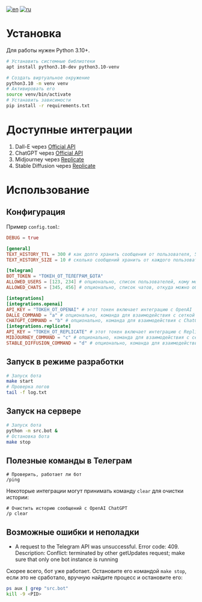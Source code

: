 [![en](https://img.shields.io/badge/lang-en-red.svg)](https://github.com/desprit/tg-ai-connector/blob/master/README.md)
[![ru](https://img.shields.io/badge/lang-ru-blue.svg)](https://github.com/desprit/tg-ai-connector/blob/master/README.ru.md)

# Установка

Для работы нужен Python 3.10+.

```sh
# Устанавить системные библиотеки
apt install python3.10-dev python3.10-venv
```

```sh
# Создать виртуальное окружение
python3.10 -m venv venv
# Активировать его
source venv/bin/activate
# Устанавить зависимости
pip install -r requirements.txt
```

# Доступные интеграции

1. Dall-E через [Official API](https://beta.openai.com/docs/introduction)
2. ChatGPT через [Official API](https://beta.openai.com/docs/introduction)
3. Midjourney через [Replicate](https://replicate.com/tstramer/midjourney-diffusion)
4. Stable Diffusion через [Replicate](https://replicate.com/tstramer/midjourney-diffusion)

# Использование

## Конфигурация

Пример `config.toml`:

```toml
DEBUG = true

[general]
TEXT_HISTORY_TTL = 300 # как долго хранить сообщения от пользователя, 5 минут по умолчанию
TEXT_HISTORY_SIZE = 10 # сколько сообщений хранить от каждого пользователя

[telegram]
BOT_TOKEN = "ТОКЕН_ОТ_ТЕЛЕГРАМ_БОТА"
ALLOWED_USERS = [123, 234] # опционально, список пользователей, кому можно общаться с ботом
ALLOWED_CHATS = [345, 456] # опционально, список чатов, откуда можно обращаться с ботом

[integrations]
[integrations.openai]
API_KEY = "ТОКЕН_ОТ_OPENAI" # этот токен включает интеграцию с OpenAI
DALLE_COMMAND = "a" # опционально, команда для взаимодействия с сеткой Dall-E, по умолчанию "d"
CHATGPT_COMMAND = "b" # опционально, команда для взаимодействия с ChatGPT, по умолчанию "p"
[integrations.replicate]
API_KEY = "ТОКЕН_ОТ_REPLICATE" # этот токен включает интеграцию с Replicate
MIDJOURNEY_COMMAND = "c" # опционально, команда для взаимодействия с сеткой Midjourney, по умолчанию "m"
STABLE_DIFFUSION_COMMAND = "d" # опционально, команда для взаимодействия с сеткой Stable Diffusion, по умолчанию "s"
```

## Запуск в режиме разработки

```sh
# Запуск бота
make start
# Проверка логов
tail -f log.txt
```

## Запуск на сервере

```sh
# Запуск бота
python -m src.bot &
# Остановка бота
make stop
```

## Полезные команды в Телеграм

```
# Проверить, работает ли бот
/ping
```

Некоторые интеграции могут принимать команду `clear` для очистки истории:

```
# Очистить историю сообщений с OpenAI ChatGPT
/p clear
```

## Возможные ошибки и неполадки

- A request to the Telegram API was unsuccessful. Error code: 409. Description: Conflict: terminated by other getUpdates request; make sure that only one bot instance is running

Скорее всего, бот уже работает. Остановите его командой `make stop`, если это не сработало, вручную найдите процесс и остановите его:

```sh
ps aux | grep "src.bot"
kill -9 <PID>
```
